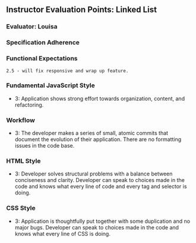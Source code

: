 ## Instructor Evaluation Points: Linked List
### Evaluator: Louisa

### Specification Adherence

### Functional Expectations
	2.5 - will fix responsive and wrap up feature. 

### Fundamental JavaScript Style
* 3: Application shows strong effort towards organization, content, and refactoring.

### Workflow
* 3: The developer makes a series of small, atomic commits that document the evolution of their application. There are no formatting issues in the code base.

### HTML Style
* 3: Developer solves structural problems with a balance between conciseness and clarity. Developer can speak to choices made in the code and knows what every line of code and every tag and selector is doing.

### CSS Style
* 3: Application is thoughtfully put together with some duplication and no major bugs. Developer can speak to choices made in the code and knows what every line of CSS is doing.
